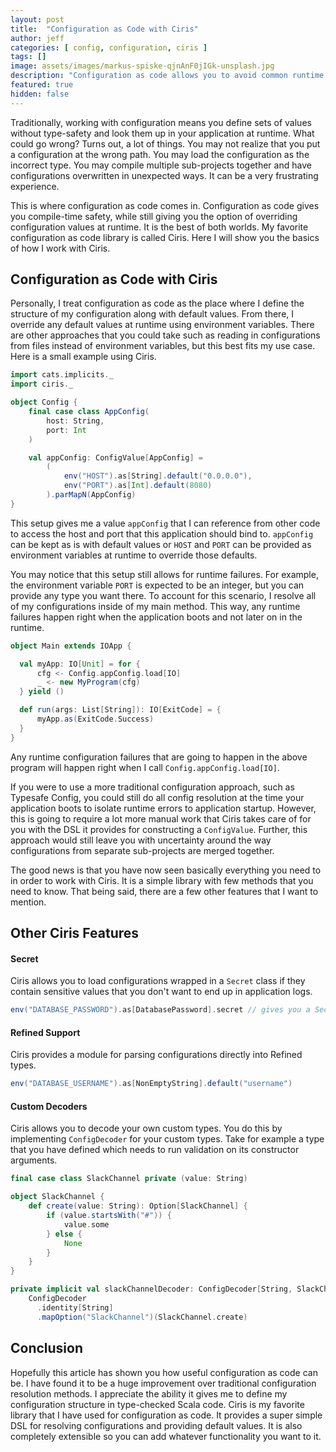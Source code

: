 ```yaml
---
layout: post
title:  "Configuration as Code with Ciris"
author: jeff
categories: [ config, configuration, ciris ]
tags: []
image: assets/images/markus-spiske-qjnAnF0jIGk-unsplash.jpg
description: "Configuration as code allows you to avoid common runtime errors by providing compile-time safety."
featured: true
hidden: false
---
```


Traditionally, working with configuration means you define sets of values without type-safety and look them up in your application at runtime. What could go wrong? Turns out, a lot of things. You may not realize that you put a configuration at the wrong path. You may load the configuration as the incorrect type. You may compile multiple sub-projects together and have configurations overwritten in unexpected ways. It can be a very frustrating experience.

This is where configuration as code comes in. Configuration as code gives you compile-time safety, while still giving you the option of overriding configuration values at runtime. It is the best of both worlds. My favorite configuration as code library is called Ciris. Here I will show you the basics of how I work with Ciris.

## Configuration as Code with Ciris
Personally, I treat configuration as code as the place where I define the structure of my configuration along with default values. From there, I override any default values at runtime using environment variables. There are other approaches that you could take such as reading in configurations from files instead of environment variables, but this best fits my use case. Here is a small example using Ciris.

```scala
import cats.implicits._
import ciris._

object Config {
    final case class AppConfig(
        host: String,
        port: Int
    )

    val appConfig: ConfigValue[AppConfig] =
        (
            env("HOST").as[String].default("0.0.0.0"),
            env("PORT").as[Int].default(8080)
        ).parMapN(AppConfig)
}
```

This setup gives me a value `appConfig` that I can reference from other code to access the host and port that this application should bind to. `appConfig` can be kept as is with default values or `HOST` and `PORT` can be provided as environment variables at runtime to override those defaults.

You may notice that this setup still allows for runtime failures. For example, the environment variable `PORT` is expected to be an integer, but you can provide any type you want there. To account for this scenario, I resolve all of my configurations inside of my main method. This way, any runtime failures happen right when the application boots and not later on in the runtime.

```scala
object Main extends IOApp {

  val myApp: IO[Unit] = for {
      cfg <- Config.appConfig.load[IO]
      _ <- new MyProgram(cfg)
  } yield ()

  def run(args: List[String]): IO[ExitCode] = {
      myApp.as(ExitCode.Success)
  }
}
```

Any runtime configuration failures that are going to happen in the above program will happen right when I call `Config.appConfig.load[IO]`.

If you were to use a more traditional configuration approach, such as Typesafe Config, you could still do all config resolution at the time your application boots to isolate runtime errors to application startup. However, this is going to require a lot more manual work that Ciris takes care of for you with the DSL it provides for constructing a `ConfigValue`. Further, this approach would still leave you with uncertainty around the way configurations from separate sub-projects are merged together.

The good news is that you have now seen basically everything you need to in order to work with Ciris. It is a simple library with few methods that you need to know. That being said, there are a few other features that I want to mention.

## Other Ciris Features

#### Secret

Ciris allows you to load configurations wrapped in a `Secret` class if they contain sensitive values that you don't want to end up in application logs.

```scala
env("DATABASE_PASSWORD").as[DatabasePassword].secret // gives you a Secret[DatabasePassword]
```

#### Refined Support

Ciris provides a module for parsing configurations directly into Refined types.

```scala
env("DATABASE_USERNAME").as[NonEmptyString].default("username")
```

#### Custom Decoders

Ciris allows you to decode your own custom types. You do this by implementing `ConfigDecoder` for your custom types. Take for example a type that you have defined which needs to run validation on its constructor arguments.

```scala
final case class SlackChannel private (value: String)

object SlackChannel {
    def create(value: String): Option[SlackChannel] {
        if (value.startsWith("#")) {
            value.some
        } else {
            None
        }
    }
}

private implicit val slackChannelDecoder: ConfigDecoder[String, SlackChannel] =
    ConfigDecoder
      .identity[String]
      .mapOption("SlackChannel")(SlackChannel.create)
```

## Conclusion

Hopefully this article has shown you how useful configuration as code can be. I have found it to be a huge improvement over traditional configuration resolution methods. I appreciate the ability it gives me to define my configuration structure in type-checked Scala code. Ciris is my favorite library that I have used for configuration as code. It provides a super simple DSL for resolving configurations and providing default values. It is also completely extensible so you can add whatever functionality you want to it.